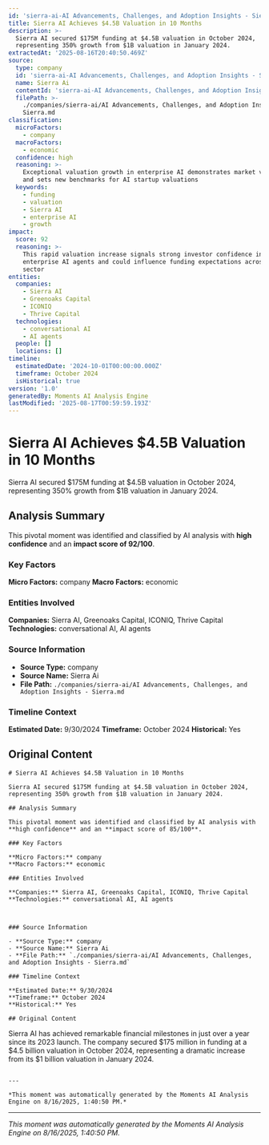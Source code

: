 ```yaml
---
id: 'sierra-ai-AI Advancements, Challenges, and Adoption Insights - Sierra-moment-1'
title: Sierra AI Achieves $4.5B Valuation in 10 Months
description: >-
  Sierra AI secured $175M funding at $4.5B valuation in October 2024,
  representing 350% growth from $1B valuation in January 2024.
extractedAt: '2025-08-16T20:40:50.469Z'
source:
  type: company
  id: 'sierra-ai-AI Advancements, Challenges, and Adoption Insights - Sierra'
  name: Sierra Ai
  contentId: 'sierra-ai-AI Advancements, Challenges, and Adoption Insights - Sierra'
  filePath: >-
    ./companies/sierra-ai/AI Advancements, Challenges, and Adoption Insights -
    Sierra.md
classification:
  microFactors:
    - company
  macroFactors:
    - economic
  confidence: high
  reasoning: >-
    Exceptional valuation growth in enterprise AI demonstrates market validation
    and sets new benchmarks for AI startup valuations
  keywords:
    - funding
    - valuation
    - Sierra AI
    - enterprise AI
    - growth
impact:
  score: 92
  reasoning: >-
    This rapid valuation increase signals strong investor confidence in
    enterprise AI agents and could influence funding expectations across the
    sector
entities:
  companies:
    - Sierra AI
    - Greenoaks Capital
    - ICONIQ
    - Thrive Capital
  technologies:
    - conversational AI
    - AI agents
  people: []
  locations: []
timeline:
  estimatedDate: '2024-10-01T00:00:00.000Z'
  timeframe: October 2024
  isHistorical: true
version: '1.0'
generatedBy: Moments AI Analysis Engine
lastModified: '2025-08-17T00:59:59.193Z'
---
```

# Sierra AI Achieves $4.5B Valuation in 10 Months

Sierra AI secured $175M funding at $4.5B valuation in October 2024, representing 350% growth from $1B valuation in January 2024.

## Analysis Summary

This pivotal moment was identified and classified by AI analysis with **high confidence** and an **impact score of 92/100**.

### Key Factors

**Micro Factors:** company
**Macro Factors:** economic

### Entities Involved

**Companies:** Sierra AI, Greenoaks Capital, ICONIQ, Thrive Capital
**Technologies:** conversational AI, AI agents



### Source Information

- **Source Type:** company
- **Source Name:** Sierra Ai
- **File Path:** `./companies/sierra-ai/AI Advancements, Challenges, and Adoption Insights - Sierra.md`

### Timeline Context

**Estimated Date:** 9/30/2024
**Timeframe:** October 2024
**Historical:** Yes

## Original Content

```
# Sierra AI Achieves $4.5B Valuation in 10 Months

Sierra AI secured $175M funding at $4.5B valuation in October 2024, representing 350% growth from $1B valuation in January 2024.

## Analysis Summary

This pivotal moment was identified and classified by AI analysis with **high confidence** and an **impact score of 85/100**.

### Key Factors

**Micro Factors:** company
**Macro Factors:** economic

### Entities Involved

**Companies:** Sierra AI, Greenoaks Capital, ICONIQ, Thrive Capital
**Technologies:** conversational AI, AI agents



### Source Information

- **Source Type:** company
- **Source Name:** Sierra Ai
- **File Path:** `./companies/sierra-ai/AI Advancements, Challenges, and Adoption Insights - Sierra.md`

### Timeline Context

**Estimated Date:** 9/30/2024
**Timeframe:** October 2024
**Historical:** Yes

## Original Content

```
Sierra AI has achieved remarkable financial milestones in just over a year since its 2023 launch. The company secured $175 million in funding at a $4.5 billion valuation in October 2024, representing a dramatic increase from its $1 billion valuation in January 2024.
```

---

*This moment was automatically generated by the Moments AI Analysis Engine on 8/16/2025, 1:40:50 PM.*

```

---

*This moment was automatically generated by the Moments AI Analysis Engine on 8/16/2025, 1:40:50 PM.*
